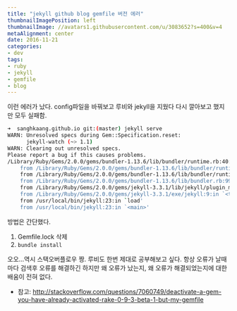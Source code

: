 ```yaml
---
title: "jekyll github blog gemfile 버전 에러"
thumbnailImagePosition: left
thumbnailImage: //avatars1.githubusercontent.com/u/3083652?s=400&v=4
metaAlignment: center
date: 2016-11-21
categories:
- dev
tags:
- ruby
- jekyll
- gemfile
- blog
---
```


이런 에러가 났다. config파일을 바꿔보고 루비와 jekyll을 지웠다 다시 깔아보고 했지만 모두 실패함.
<!--more-->
```bash
➜  sanghkaang.github.io git:(master) jekyll serve
WARN: Unresolved specs during Gem::Specification.reset:
      jekyll-watch (~> 1.1)
WARN: Clearing out unresolved specs.
Please report a bug if this causes problems.
/Library/Ruby/Gems/2.0.0/gems/bundler-1.13.6/lib/bundler/runtime.rb:40:in `block in setup': You have already activated addressable 2.5.0, but your Gemfile requires addressable 2.4.0. Prepending `bundle exec` to your command may solve this. (Gem::LoadError)
	from /Library/Ruby/Gems/2.0.0/gems/bundler-1.13.6/lib/bundler/runtime.rb:25:in `map'
	from /Library/Ruby/Gems/2.0.0/gems/bundler-1.13.6/lib/bundler/runtime.rb:25:in `setup'
	from /Library/Ruby/Gems/2.0.0/gems/bundler-1.13.6/lib/bundler.rb:99:in `setup'
	from /Library/Ruby/Gems/2.0.0/gems/jekyll-3.3.1/lib/jekyll/plugin_manager.rb:36:in `require_from_bundler'
	from /Library/Ruby/Gems/2.0.0/gems/jekyll-3.3.1/exe/jekyll:9:in `<top (required)>'
	from /usr/local/bin/jekyll:23:in `load'
	from /usr/local/bin/jekyll:23:in `<main>'
```


방법은 간단했다.

1. Gemfile.lock 삭제
2. ```bundle install```

오오...역시 스택오버플로우 짱. 루비도 한번 제대로 공부해보고 싶다. 항상 오류가 날때마다 검색후 오류를 해결하긴 하지만 왜 오류가 났는지, 왜 오류가 해결되었는지에 대한 배움이 전혀 없다.

- 참고: http://stackoverflow.com/questions/7060749/deactivate-a-gem-you-have-already-activated-rake-0-9-3-beta-1-but-my-gemfile
